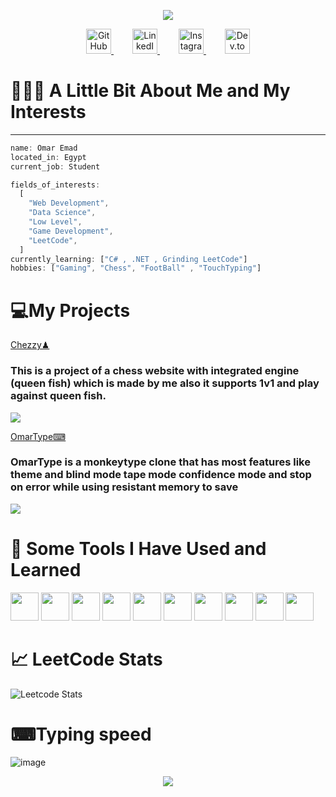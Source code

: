   <p align="center">
  <img src="https://capsule-render.vercel.app/api?type=shark&height=298&color=gradient&text=Hi%20There👋&reversal=false&textBg=false&fontSize=81&animation=twinkling&desc=This%20is%20Omar%20Emad&fontColor=ffffff&descSize=22"/>
</p>
<p align="center">
  <a href="https://github.com/om3x4" target="_blank" style="margin: 0 15px;">
    <img src="https://icones.pro/wp-content/uploads/2021/06/icone-github-jaune.png" alt="GitHub" width="40">
  </a>
  <a href="https://linkedin.com/in/yourprofile" target="_blank" style="margin: 0 15px;">
    <img src="https://upload.wikimedia.org/wikipedia/commons/c/ca/LinkedIn_logo_initials.png" alt="LinkedIn" width="40">
  </a>
  <a href="https://www.instagram.com/om3x4e/" target="_blank" style="margin: 0 15px;">
    <img src="https://upload.wikimedia.org/wikipedia/commons/thumb/a/a5/Instagram_icon.png/1200px-Instagram_icon.png" alt="Instagram" width="40">
  </a>
  <a href="https://dev.to/om3x4" target="_blank" style="margin: 0 15px;">
    <img src="https://cdn.iconscout.com/icon/free/png-256/free-dev-dot-to-logo-icon-download-in-svg-png-gif-file-formats--technology-social-media-company-vol-2-pack-logos-icons-3147099.png" alt="Dev.to" width="40">
  </a>
</p>
<h1>👨🏻‍💻  A Little Bit About Me and My Interests</h1>


---



```javascript
name: Omar Emad
located_in: Egypt
current_job: Student

fields_of_interests:
  [
    "Web Development",
    "Data Science",
    "Low Level",
    "Game Development",
    "LeetCode",
  ]
currently_learning: ["C# , .NET , Grinding LeetCode"]
hobbies: ["Gaming", "Chess", "FootBall" , "TouchTyping"]
```
<p>
  <h1>💻My Projects</h1>
  <p>
    <a href="https://om3x4.github.io/Chezzy/" target="_blank">Chezzy♟</a>
    <h3>This is a project of a chess website with integrated engine (queen fish) which is made by me also it supports 1v1 and play against queen fish.</h3>
    <img src="https://github.com/user-attachments/assets/da470188-71e0-4bee-b24a-7a47e01e3280" />
  </p>
  <p>
    <a href="https://om3x4.github.io/Chezzy/" target="_blank">OmarType⌨</a>
    <h3>OmarType is a monkeytype clone that has most features like theme and blind mode tape mode confidence mode and stop on error while using resistant memory to save</h3>
    <img src="https://github.com/user-attachments/assets/a6869ffb-2837-4fe9-b33c-a933197612e2" />
  </p>
</p>



<h1>🚀  Some Tools I Have Used and Learned</h1>
<p align="left">
    <img src="https://upload.wikimedia.org/wikipedia/commons/thumb/9/9a/Visual_Studio_Code_1.35_icon.svg/512px-Visual_Studio_Code_1.35_icon.svg.png" width="45' height="45" />
    <img src="https://upload.wikimedia.org/wikipedia/commons/thumb/c/c3/Python-logo-notext.svg/701px-Python-logo-notext.svg.png" width="45' height="45" />
    <img src="https://upload.wikimedia.org/wikipedia/commons/thumb/1/18/ISO_C%2B%2B_Logo.svg/1822px-ISO_C%2B%2B_Logo.svg.png" width="45' height="45" />
    <img src="https://upload.wikimedia.org/wikipedia/commons/thumb/6/6a/JavaScript-logo.png/768px-JavaScript-logo.png" width="45' height="45" />
    <img src="https://upload.wikimedia.org/wikipedia/commons/thumb/a/a7/React-icon.svg/1200px-React-icon.svg.png" width="45' height="45" />
    <img src="https://seeklogo.com/images/H/html5-without-wordmark-color-logo-14D252D878-seeklogo.com.png" width="45' height="45" />
    <img src="https://upload.wikimedia.org/wikipedia/commons/d/d5/CSS3_logo_and_wordmark.svg" width="45' height="45" />
    <img src="https://upload.wikimedia.org/wikipedia/commons/thumb/d/d5/Tailwind_CSS_Logo.svg/2560px-Tailwind_CSS_Logo.svg.png" width="45' height="45" />
    <img src="https://www.svgrepo.com/show/354262/react-router.svg" width="45' height="45" />
    <img src="https://upload.wikimedia.org/wikipedia/commons/thumb/3/3f/Git_icon.svg/1200px-Git_icon.svg.png" width="45' height="45" />
</p>

<h1>📈 LeetCode Stats</h1>

![Leetcode Stats](https://leetcard.jacoblin.cool/OM3X4?ext=heatmap)

<h1>⌨Typing speed</h1>

![image](https://github.com/user-attachments/assets/628d857f-15a7-46bc-9d2c-bdcf00278e94)






  <p align="center">
  <img src="https://raw.githubusercontent.com/Trilokia/Trilokia/379277808c61ef204768a61bbc5d25bc7798ccf1/bottom_header.svg"/>
</p>





